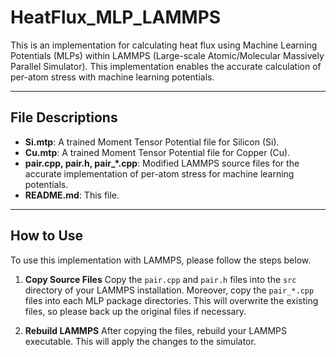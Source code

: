 # HeatFlux_MLP_LAMMPS

This is an implementation for calculating heat flux using Machine Learning Potentials (MLPs) within LAMMPS (Large-scale Atomic/Molecular Massively Parallel Simulator). This implementation enables the accurate calculation of per-atom stress with machine learning potentials.

---

## File Descriptions

* **Si.mtp**: A trained Moment Tensor Potential file for Silicon (Si).
* **Cu.mtp**: A trained Moment Tensor Potential file for Copper (Cu).
* **pair.cpp, pair.h, pair_*.cpp**: Modified LAMMPS source files for the accurate implementation of per-atom stress for machine learning potentials.
* **README.md**: This file.

---

## How to Use

To use this implementation with LAMMPS, please follow the steps below.

1.  **Copy Source Files**
    Copy the `pair.cpp` and `pair.h` files into the `src` directory of your LAMMPS installation. Moreover, copy the `pair_*.cpp` files into each MLP package directories. This will overwrite the existing files, so please back up the original files if necessary.

2.  **Rebuild LAMMPS**
    After copying the files, rebuild your LAMMPS executable. This will apply the changes to the simulator.


